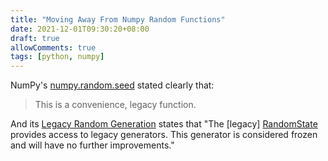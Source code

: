 ```yaml
---
title: "Moving Away From Numpy Random Functions"
date: 2021-12-01T09:30:20+08:00
draft: true
allowComments: true
tags: [python, numpy]
---
```


NumPy's [numpy.random.seed][seed] stated clearly that:

> This is a convenience, legacy function.

And its [Legacy Random Generation][lrg] states that "The [legacy]
[RandomState][random-state] provides access to legacy generators.
This generator is considered frozen and will have no further
improvements."

[seed]: https://numpy.org/doc/stable/reference/random/generated/numpy.random.seed.html
[lrg]: https://numpy.org/doc/stable/reference/random/legacy.html
[random-state]: https://numpy.org/doc/stable/reference/random/legacy.html#numpy.random.RandomState
